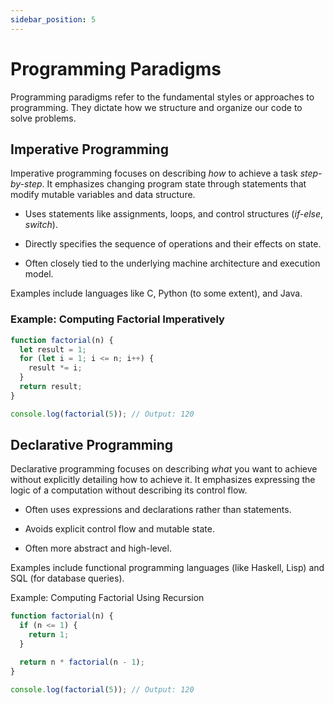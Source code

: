 ```yaml
---
sidebar_position: 5
---
```


# Programming Paradigms

Programming paradigms refer to the fundamental styles or approaches to
programming. They dictate how we structure and organize our code to solve
problems.

## Imperative Programming

Imperative programming focuses on describing _how_ to achieve a task
_step-by-step_. It emphasizes changing program state through statements that
modify mutable variables and data structure.

- Uses statements like assignments, loops, and control structures (_if-else_,
  _switch_).

- Directly specifies the sequence of operations and their effects on state.

- Often closely tied to the underlying machine architecture and execution model.

Examples include languages like C, Python (to some extent), and Java.

### Example: Computing Factorial Imperatively

```javascript
function factorial(n) {
  let result = 1;
  for (let i = 1; i <= n; i++) {
    result *= i;
  }
  return result;
}

console.log(factorial(5)); // Output: 120
```

## Declarative Programming

Declarative programming focuses on describing _what_ you want to achieve without
explicitly detailing how to achieve it. It emphasizes expressing the logic of a
computation without describing its control flow.

- Often uses expressions and declarations rather than statements.

- Avoids explicit control flow and mutable state.

- Often more abstract and high-level.

Examples include functional programming languages (like Haskell, Lisp) and SQL
(for database queries).

Example: Computing Factorial Using Recursion

```javascript
function factorial(n) {
  if (n <= 1) {
    return 1;
  }

  return n * factorial(n - 1);
}

console.log(factorial(5)); // Output: 120
```
